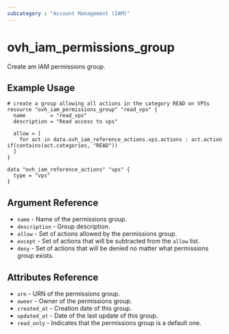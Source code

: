```yaml
---
subcategory : "Account Management (IAM)"
---
```


# ovh_iam_permissions_group

Create am IAM permissions group.

## Example Usage

```hcl
# create a group allowing all actions in the category READ on VPSs
resource "ovh_iam_permissions_group" "read_vps" {
  name        = "read_vps"
  description = "Read access to vps"

  allow = [
    for act in data.ovh_iam_reference_actions.vps.actions : act.action if(contains(act.categories, "READ"))
  ]
}

data "ovh_iam_reference_actions" "vps" {
  type = "vps"
}
```

## Argument Reference

* `name` - Name of the permissions group.
* `description` - Group description.
* `allow` - Set of actions allowed by the permissions group.
* `except` - Set of actions that will be subtracted from the `allow` list.
* `deny` - Set of actions that will be denied no matter what permissions group exists.

## Attributes Reference

* `urn` - URN of the permissions group.
* `owner` - Owner of the permissions group.
* `created_at` - Creation date of this group.
* `updated_at` - Date of the last update of this group.
* `read_only` - Indicates that the permissions group is a default one.
